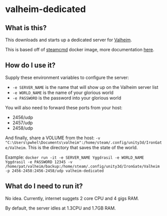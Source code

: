 # valheim-dedicated

## What is this?
This downloads and starts up a dedicated server for [Valheim](https://www.valheimgame.com/).

This is based off of [steamcmd](https://hub.docker.com/r/cm2network/steamcmd/) docker image, more documentation [here](https://developer.valvesoftware.com/wiki/SteamCMD).

## How do I use it?
Supply these environment variables to configure the server:
- `-e SERVER_NAME` is the name that will show up on the Valheim server list
- `-e WORLD_NAME` is the name of your glorious world
- `-e PASSWORD` is the password into your glorious world

You will also need to forward these ports from your host:
- 2456/udp
- 2457/udp
- 2458/udp

And finally, share a VOLUME from the host: `-v "C:\Users\pwhel\Documents\valheim":/home/steam/.config/unity3d/IronGate/Valheim`. This is the directory that saves the state of the world.

Example: `docker run -it -e SERVER_NAME Yggdrasil -e WORLD_NAME Yggdrasil -e PASSWORD 12345 -v /home/pat/valheim/backup:/home/steam/.config/unity3d/IronGate/Valheim -p 2456-2458:2456-2458/udp valheim-dedicated`

## What do I need to run it?
No idea.  Currently, internet suggets 2 core CPU and 4 gigs RAM.

By default, the server idles at 1.3CPU and 1.7GB RAM.

